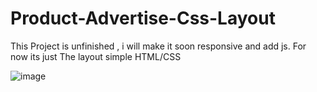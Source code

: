 # Product-Advertise-Css-Layout
This Project is unfinished , i will make it soon responsive and add js. For now its just The layout simple HTML/CSS

![image](https://github.com/Ventiator/Product-Advertise-Layout/assets/101021525/49ece7be-d66b-4faf-80c2-9dda3511342f)
